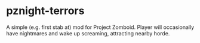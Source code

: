 # pznight-terrors
A simple (e.g. first stab at) mod for Project Zomboid.  Player will occasionally have nightmares and wake up screaming, attracting nearby horde.
